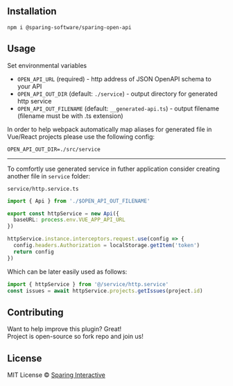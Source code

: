 ## Installation

```
npm i @sparing-software/sparing-open-api
```

## Usage

Set environmental variables
- `OPEN_API_URL` (required) - http address of JSON OpenAPI schema to your API
- `OPEN_API_OUT_DIR` (default: `./service`) - output directory for generated http service
- `OPEN_API_OUT_FILENAME` (default: `__generated-api.ts`) - output filename (filename must be with .ts extension)

In order to help webpack automatically map aliases for generated file in Vue/React projects please use the following config:

```
OPEN_API_OUT_DIR=./src/service
```

---

To comfortly use generated service in futher application consider creating another file in `service` folder:

`service/http.service.ts`
```ts
import { Api } from './$OPEN_API_OUT_FILENAME'

export const httpService = new Api({
  baseURL: process.env.VUE_APP_API_URL
})

httpService.instance.interceptors.request.use(config => {
  config.headers.Authorization = localStorage.getItem('token')
  return config
})
```

Which can be later easily used as follows:
```ts
import { httpService } from '@/service/http.service'
const issues = await httpService.projects.getIssues(project.id)
```

## Contributing

Want to help improve this plugin? Great!  
Project is open-source so fork repo and join us!

## License

MIT License © [Sparing Interactive](https://github.com/SparingSoftware)
